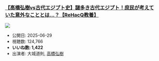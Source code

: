 ### [【高橋弘樹vs古代エジプト史】謎多き古代エジプト！庶民が考えていた意外なこととは…？【ReHacQ教養】](https://www.youtube.com/watch?v=JN4qvQM8ERI)
[![](https://img.youtube.com/vi/JN4qvQM8ERI/sddefault.jpg)](https://www.youtube.com/watch?v=JN4qvQM8ERI)
-   公開日: 2025-06-29
-   視聴数: 124,766
-   **いいね数: 1,422**
-   出演者: 大城道則, [高橋弘樹](/rehacq_fan/people/高橋弘樹 "wikilink")
